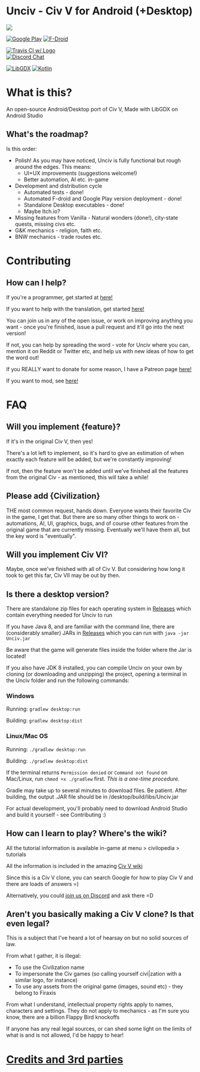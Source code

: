 # Unciv - Civ V for Android (+Desktop)

![](https://lh3.googleusercontent.com/l8fuQ2DnNjoD9pFnHLsli1xt8OClfr6O9GSBJJ9w7IIb2VHOyxqKZ9lNZXtMqOabCfyI=w1920-h867-rw)


[![Google Play](https://img.shields.io/badge/Google-Play-black.svg)](https://play.google.com/store/apps/details?id=com.unciv.app)
[![F-Droid](https://img.shields.io/f-droid/v/com.unciv.app)](https://f-droid.org/en/packages/com.unciv.app/)

[![Travis CI w/ Logo](https://img.shields.io/travis/yairm210/UnCiv/master.svg?logo=travis)](https://travis-ci.org/yairm210/UnCiv)  
[![Discord Chat](https://img.shields.io/discord/586194543280390151.svg)](https://discord.gg/bjrB4Xw)  

[![LibGDX](https://img.shields.io/badge/libgdx-1.9.10-red.svg)](https://libgdx.badlogicgames.com/)
[![Kotlin](https://img.shields.io/badge/kotlin-1.3.50-orange.svg)](http://kotlinlang.org/)




# What is this?

An open-source Android/Desktop port of Civ V,
Made with LibGDX on Android Studio

## What's the roadmap?

Is this order:

* Polish! As you may have noticed, Unciv is fully functional but rough around the edges. This means:
    * UI+UX improvements (suggestions welcome!)
    * Better automation, AI etc. in-game
* Development and distribution cycle
   * Automated tests - done!
   * Automated F-droid and Google Play version deployment - done!
   * Standalone Desktop executables - done!
   * Maybe Itch.io?
* Missing features from Vanilla - Natural wonders (done!), city-state quests, missing civs etc.
* G&K mechanics - religion, faith etc.
* BNW mechanics - trade routes etc.

# Contributing

## How can I help?

If you're a programmer, get started at [here!](https://github.com/yairm210/Unciv/wiki/Getting-Started)

If you want to help with the translation, get started [here!](https://github.com/yairm210/Unciv/wiki/Translating)

You can join us in any of the open issue, or work on improving anything you want - once you're finished, issue a pull request and it'll go into the next version!

If not, you can help by spreading the word - vote for Unciv where you can, mention it on Reddit or Twitter etc, and help us with new ideas of how to get the word out!

If you REALLY want to donate for some reason, I have a Patreon page [here!](https://www.patreon.com/yairm210)
        
If you want to mod, see [here!](https://github.com/yairm210/Unciv/wiki/Mods)

# FAQ

## Will you implement {feature}?

If it's in the original Civ V, then yes!

There's a lot left to implement, so it's hard to give an estimation of when exactly each feature will be added, but we're constantly improving!

If not, then the feature won't be added until we've finished all the features from the original Civ - as mentioned, this will take a while!

## Please add {Civilization}

THE most common request, hands down. Everyone wants their favorite Civ in the game, I get that. But there are so many other things to work on - automations, AI, UI, graphics, bugs, and of course other features from the original game that are currently missing. Eventually we'll have them all, but the key word is "eventually".

## Will you implement Civ VI?

Maybe, once we've finished with all of Civ V. But considering how long it took to get this far, Civ VII may be out by then.

## Is there a desktop version?

There are standalone zip files for each operating system in [Releases](https://github.com/yairm210/UnCiv/releases) which contain everything needed for Unciv to run

If you have Java 8, and are familiar with the command line, there are (considerably smaller) JARs in [Releases](https://github.com/yairm210/UnCiv/releases) which you can run with `java -jar Unciv.jar`

Be aware that the game will generate files inside the folder where the Jar is located!

If you also have JDK 8 installed, you can compile Unciv on your own by cloning (or downloading and unzipping) the project, opening a terminal in the Unciv folder and run the following commands:

### Windows

Running: `gradlew desktop:run`

Building: `gradlew desktop:dist`

### Linux/Mac OS

Running: `./gradlew desktop:run`

Building: `./gradlew desktop:dist`

If the terminal returns `Permission denied` or `Command not found` on Mac/Linux, run `chmod +x ./gradlew` first. *This is a one-time procedure.*

Gradle may take up to several minutes to download files. Be patient.
After building, the output .JAR file should be in /desktop/build/libs/Unciv.jar

For actual development, you'll probably need to download Android Studio and build it yourself - see Contributing :)

## How can I learn to play? Where's the wiki?

All the tutorial information is available in-game at menu > civilopedia > tutorials

All the information is included in the amazing [Civ V wiki](https://civilization.fandom.com/wiki/)

Since this is a Civ V clone, you can search Google for how to play Civ V and there are loads of answers =)

Alternatively, you could [join us on Discord](https://discord.gg/bjrB4Xw) and ask there =D

## Aren't you basically making a Civ V clone? Is that even legal?

This is a subject that I've heard a lot of hearsay on but no solid sources of law.

From what I gather, it is illegal:
 - To use the Civilization name
 - To impersonate the Civ games (so calling yourself civi|zation with a similar logo, for instance)
 - To use any assets from the original game (images, sound etc) - they belong to Firaxis

From what I understand, intellectual property rights apply to names, characters and settings. They do not apply to mechanics - as I'm sure you know, there are a billion Flappy Bird knockoffs

If anyone has any real legal sources, or can shed some light on the limits of what is and is not allowed, I'd be happy to hear!

# [Credits and 3rd parties](docs/Credits.md)
